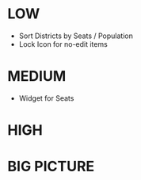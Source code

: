 # LOW

* Sort Districts by Seats / Population
* Lock Icon for no-edit items

# MEDIUM

* Widget for Seats

# HIGH

# BIG PICTURE
